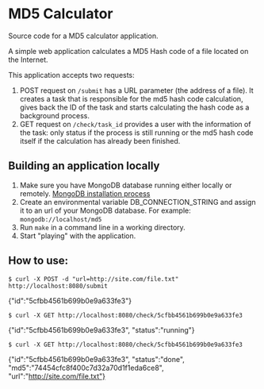 # MD5 Calculator

Source code for a MD5 calculator application.

A simple web application calculates a MD5 Hash code of a file located on the Internet.

This application accepts two requests:
1. POST request on `/submit` has a URL parameter (the address of a file). It creates a task that is responsible for the md5 hash code calculation, gives back the ID of the task and starts calculating the hash code as a background process.
2. GET request on `/check/task_id` provides a user with the information of the task: only status if the process is still running or the md5 hash code itself if the calculation has already been finished.

## Building an application locally

1. Make sure you have MongoDB database running either locally or remotely. [MongoDB installation process](https://docs.mongodb.com/manual/installation/)
2. Create an environmental variable DB_CONNECTION_STRING and assign it to an url of your MongoDB database. For example: `mongodb://localhost/md5`
3. Run `make` in a command line in a working directory.
4. Start "playing" with the application.

## How to use:
```$ curl -X POST -d "url=http://site.com/file.txt" http://localhost:8080/submit```

{"id":"5cfbb4561b699b0e9a633fe3"}   

```$ curl -X GET http://localhost:8080/check/5cfbb4561b699b0e9a633fe3```    

{"id":"5cfbb4561b699b0e9a633fe3", "status":"running"}  

```$ curl -X GET http://localhost:8080/check/5cfbb4561b699b0e9a633fe3```    

{"id":"5cfbb4561b699b0e9a633fe3", "status":"done", "md5":"74454cfc8f400c7d32a70d1f1eda6ce8", "url":"http://site.com/file.txt"}  
